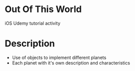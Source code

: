 Out Of This World
=====
iOS Udemy tutorial activity

# Description
* Use of objects to implement different planets
* Each planet with it's own description and characteristics
